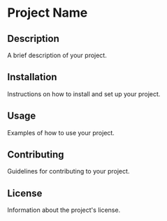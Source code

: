 # Project Name

## Description
A brief description of your project.

## Installation
Instructions on how to install and set up your project.

## Usage
Examples of how to use your project.

## Contributing
Guidelines for contributing to your project.

## License
Information about the project's license.
